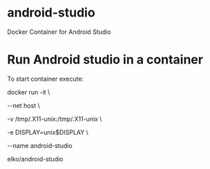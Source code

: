 # android-studio
Docker Container for Android Studio
# Run Android studio in a container

To start container execute: 

docker run -it \

  --net host \
  
  -v /tmp/.X11-unix:/tmp/.X11-unix \
  
  -e DISPLAY=unix$DISPLAY \
  
  --name android-studio
  
  elko/android-studio
